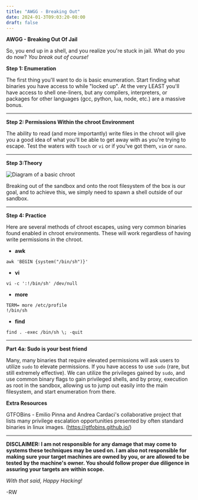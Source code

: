 ```yaml
---
title: "AWGG - Breaking Out"
date: 2024-01-3T09:03:20-08:00
draft: false
---
```




**AWGG - Breaking Out Of Jail**

So, you end up in a shell, and you realize you're stuck in jail. What do you do now?
*You break out of course!*

**Step 1: Enumeration**

The first thing you'll want to do is basic enumeration. Start finding what binaries you have access to while "locked up". At the very LEAST you'll have access to shell one-liners, but any compilers,  interpreters, or packages for other languages (gcc, python, lua, node, etc.) are a massive bonus.

---

**Step 2: Permissions Within the chroot Environment** 

The ability to read (and more importantly) write files in the chroot will give you a good idea of what you'll be able to get away with as you're trying to escape. Test the waters with `touch` or `vi` or if you've got them, `vim` or `nano`. 

---

**Step 3:Theory**

![Diagram of a basic chroot](https://securityqueens.co.uk/wp-content/uploads/2020/04/Chroot-1.png)

Breaking out of the sandbox and onto the root filesystem of the box is our goal, and to achieve this, we simply need to spawn a shell outside of our sandbox. 

---

**Step 4: Practice**

Here are several methods of chroot escapes, using very common binaries found enabled in chroot environments. These will work regardless of having write permissions in the chroot.

- **awk**  
```
awk 'BEGIN {system("/bin/sh")}'
```

- **vi** 
```
vi -c ':!/bin/sh' /dev/null
```

- **more** 
```
TERM= more /etc/profile
!/bin/sh
```

- **find**
```
find . -exec /bin/sh \; -quit
```
---

**Part 4a: Sudo is your best friend**

Many, many binaries that require elevated permissions will ask users to utilize `sudo` to elevate permissions. If you have access to use `sudo` (rare, but still extremely effective). We can utilize the privileges gained by `sudo`, and use common binary flags to gain privileged shells, and by proxy, execution as root in the sandbox, allowing us to jump out easily into the main filesystem, and start enumeration from there. 

**Extra Resources**

GTFOBins - Emilio Pinna and Andrea Cardaci's collaborative project that lists many privilege escalation opportunities presented by often standard binaries in linux images. (https://gtfobins.github.io/)

---

**DISCLAIMER: I am not responsible for any damage that may come to systems these techniques may be used on. I am also not responsible for making sure your target machines are owned by you, or are allowed to be tested by the machine's owner. You should follow proper due diligence in assuring your targets are within scope.**

*With that said, Happy Hacking!*

-RW
